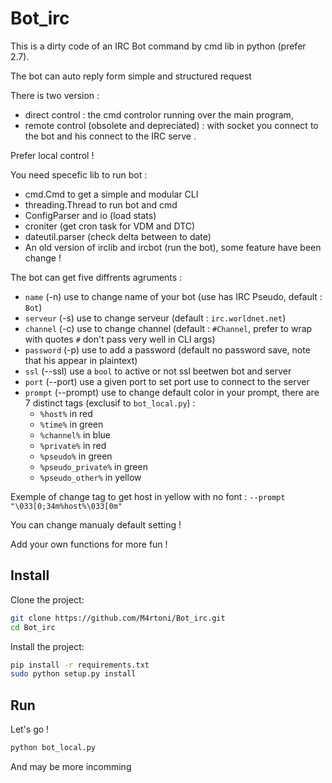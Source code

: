 # Bot_irc

This is a dirty code of an IRC Bot command by cmd lib in python (prefer 2.7).

The bot can auto reply form simple and structured request

There is two version :
  -  direct control : the cmd controlor running over the main program, 
  -  remote control (obsolete and depreciated) : with socket you connect to the bot and his connect to the IRC serve . 

Prefer local control !

You need specefic lib to run bot :
  - cmd.Cmd to get a simple and modular CLI
  - threading.Thread to run bot and cmd
  - ConfigParser and io (load stats)
  - croniter (get cron task for VDM and DTC)
  - dateutil.parser (check delta between to date)
  - An old version of irclib and ircbot (run the bot), some feature have been change !

The bot can get five diffrents agruments :
  - `name` (-n) use to change name of your bot (use has IRC Pseudo, default : `Bot`)
  - `serveur` (-s) use to change serveur (default : `irc.worldnet.net`)
  - `channel` (-c) use to change channel (default : `#Channel`, prefer to wrap with quotes `#` don't pass very well in CLI args) 
  - `password` (-p) use to add a password (default no password save, note that his appear in plaintext)
  - `ssl` (--ssl) use a `bool` to active or not ssl beetwen bot and server
  - `port` (--port) use a given port to set port use to connect to the server
  - `prompt` (--prompt) use to change default color in your prompt, there are 7 distinct tags (exclusif to `bot_local.py`) :
    - `%host%` in red
    - `%time%` in green
    - `%channel%` in blue
    - `%private%` in red
    - `%pseudo%` in green
    - `%pseudo_private%` in green
    - `%pseudo_other%` in yellow

Exemple of change tag to get host in yellow with no font : `--prompt "\033[0;34m%host%\033[0m"`

You can change manualy default setting !

Add your own functions for more fun !

## Install

Clone the project:
```bash
git clone https://github.com/M4rtoni/Bot_irc.git
cd Bot_irc
```
Install the project:
```bash
pip install -r requirements.txt
sudo python setup.py install
```

## Run

Let's go !
```bash
python bot_local.py
```

And may be more incomming

